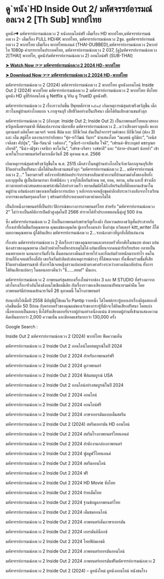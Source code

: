 <h1>ดู`หนัง`HD Inside Out 2/ มหัศจรรย์อารมณ์อลเวง 2 [Th Sub] พากย์ไทย</h1>
ดูหนัง➜ มหัศจรรย์อารมณ์อลเวง 2 หนังออนไลน์ฟรี เต็มเรื่อง HD พากย์ไทย,มหัศจรรย์อารมณ์อลเวง 2- เต็มเรื่อง FULL HD/4K พากย์ไทย, มหัศจรรย์อารมณ์อลเวง 2ซูม. ดูมหัศจรรย์อารมณ์อลเวง 2 พากย์ไทย เต็มเรื่อง พากย์ไทยแลนด์ (THAI-DUBBED),มหัศจรรย์อารมณ์อลเวง 2พากย์ไท 1080p คำบรรยายในประเทศไทย, มหัศจรรย์อารมณ์อลเวง 2 037, [ดู]มหัศจรรย์อารมณ์อลเวง 2[THAI] พากย์ไท, ดูหนัง!มหัศจรรย์อารมณ์อลเวง 2) ออนไลน์ฟรี (SUB-THAI)<p>

**[➤ Watch Now ☞☞ มหัศจรรย์อารมณ์อลเวง 2 2024 HD - พากย์ไทย](https://t.co/sTz2XmIlsx)**


**[➤ Download Now ☞☞ มหัศจรรย์อารมณ์อลเวง 2 2024 HD - พากย์ไทย](https://t.co/sTz2XmIlsx)**


มหัศจรรย์อารมณ์อลเวง 2 (2024) มหัศจรรย์อารมณ์อลเวง 2 พากย์ไทย ดูหนังออนไลน์ Inside Out 2 (2024) พากย์ไทย มหัศจรรย์อารมณ์อลเวง 2 มหัศจรรย์อารมณ์อลเวง 2 พากย์ไทย ซับไทย ดูหนัง HD ดูซีรีย์ออนไลน์ ดู Netflix ดู Viu ดู TrueID ดูหนังฟรี.

มหัศจรรย์อารมณ์อลเวง 2 เรื่องราวเกิดขึ้น ปีพุทธศักราช ๒๕๑๕ เกิดเหตุการณ์สุดสะพรึงขวัญขึ้น เด็กสาวในหมู่บ้านห่างไกลแถบ จ.กาญจนบุรี เสียชีวิตอย่างเป็นปริศนา เมื่อได้ยินเสียงชวนขนหัวลุก

มหัศจรรย์อารมณ์อลเวง 2 (อังกฤษ: Inside Out 2; Inside Out 2) เป็นภาพยนตร์ไทยแนวสยองขวัญเหนือธรรมชาติ ที่ดัดแปลงจากนวนิยายชื่อ มหัศจรรย์อารมณ์อลเวง 2…แว่วเสียงครวญคลั่ง ของกฤตานนท์ ผลิตโดย เมเจอร์ จอยน์ ฟิล์ม และ บีอีซีเวิลด์ อันเป็นกิจการร่วมค้าของ บีอีซีเวิลด์ (ช่อง 3) และ เอ็ม สตูดิโอ ผลงานการกำกับของ “คุ้ย-ทวีวัฒน์ วันทา” นำแสดงโดย “ณเดชน์ คูกิมิยะ”, “เดนิส เจลีลชา คัปปุน”, “มิ้ม-รัตนวดี วงศ์ทอง”, “จูเนียร์-กาจบัณฑิต ใจดี”, “เฟรนด์-พีระกฤตย์ พชรบุณยเกียรติ”, “นีน่า-ณัฐชา เจสซิกา พาโดวัน”, “เฟรช-อริศรา วงษ์ชาลี” และ “ปลาย-ปรเมศร์ น้อยอ่ำ” เข้าฉายในโรงภาพยนตร์ครั้งแรกเมื่อวันที่ 26 ตุลาคม พ.ศ. 2566

เกิดเหตุการณ์สุดสะพรึงขวัญขึ้นใน พ.ศ. 2515 เด็กสาวในหมู่บ้านห่างไกลในจังหวัดกาญจนบุรีเสียชีวิตอย่างเป็นปริศนา เมื่อได้ยินเสียงชวนขนหัวลุก “มหัศจรรย์อารมณ์อลเวง 2… มหัศจรรย์อารมณ์อลเวง 2…” ในยามราตรี หลังจากยักษ์ปลดประจำการเขากลับมาช่วยงานที่บ้านตามคำสั่งของเฮียฮั่ง และบุญเย็น ผู้เป็นบิดามารดา ยักษ์มีน้อง ๆ อายุไล่เลี่ยกันห้าคน ยศ, ยอด, หยาด, แย้ม และยี่ ข่าวเด็กสาวตายอย่างน่าสยดสยองแพร่สะพัดไปอย่างรวดเร็ว หยาดสัมผัสได้ถึงภัยเร้นลับที่คืบคลานเข้ามาในหมู่บ้าน แย้มน้องสาวของเธอเริ่มมีอาการแปลก ๆ หลังจากเจอหญิงชุดดำลึกลับระหว่างกลับจากโรงเรียน อาการของแย้มทรุดลงเรื่อย ๆ พร้อมท่าทีประหลาดอย่างหาคำตอบไม่ได้

เป็นอีกหนึ่งภาพยนตร์ที่เป็นประวัติการณ์ของวงการภาพยนตร์ไทย สำหรับ "มหัศจรรย์อารมณ์อลเวง 2" ไม่ว่าจะเป็นสถิติการเปิดตัวสูงสุดในปี 2566 ทำรายได้ทั่วประเทศตอนนี้มุ่งสู่ 500 ล้าน

ซึ่ง มหัศจรรย์อารมณ์อลเวง 2 ถือเป็นภาพยนตร์เขย่าขวัญเรื่องดัง กับความสยองขวัญสั่นประสาทกับเรื่องเล่าที่เกิดขึ้นกับคุณหยาด คุณแม่ของคุณกิต ผู้เอาเรื่องมาเล่า ซึ่งล่าสุด ทวิตเตอร์ kitt_writer ก็ได้เผยภาพคุณหยาด ผู้ได้ยินเสียง มหัศจรรย์อารมณ์อลเวง 2...จากน้องสาวที่ถูกสิ่งลี้ลับเล่นงาน

เรื่องย่อ มหัศจรรย์อารมณ์อลเวง 2 คือเรื่องราวของคุณหยาดและครอบครัวที่อาศัยในชนบท ต่อมา แย้ม น้องสาวของคุณหยาด เกิดป่วยด้วยโรคที่หาสาเหตุไม่ได้ แย้มเปลี่ยนจากคนน่ารักเรียบร้อย กลายเป็นคนหยาบคาย นอนกลางวันทั้งวัน ตื่นตอนกลางคืนแล้วหายไป และยิ่งแย้มป่วยหนักมากเท่าไร คนในบ้านก็ยิ่งเจอแต่เรื่องลี้ลับ เธอจึงเริ่มปะติดปะต่อเหตุการณ์ต่างๆ ที่ได้พบเจอมา ทั้งเพื่อนร่วมชั้นที่เสียชีวิตอย่างผิดธรรมชาติ ทั้งการได้เจอหญิงสาวแปลกหน้าตรงศาลร้างระหว่างทางเดินกลับบ้าน ทั้งการได้ยินเสียงแปลกๆ ในตอนกลางคืนว่า "ธี่......หยด!" นั่นเอง.

มหัศจรรย์อารมณ์อลเวง 2 ภาพยนตร์สุดสยองเรื่องใหม่จากช่อง 3 และ M STUDIO ที่สร้างมาจากเค้าโครงเรื่องจริงอันโด่งดังบนโซเชียลมีเดีย กับเรื่องราวของเสียงหลอนปริศนายามค่ำคืน โดยภาพยนตร์มีกำหนดเข้าฉายวันที่ 26 ตุลาคมนี้ ในโรงภาพยนตร์

ย้อนกลับไปเมื่อปี 2558 มีบัญชีผู้ใช้บนเว็บ Pantip รายหนึ่ง ได้โพสต์กระทู้บอกเล่าเรื่องผีสุดสยองที่เกิดขึ้นเมื่อ 50 ปีก่อน กับครอบครัวของคุณแม่ของเจ้าของกระทู้ที่มักจะได้ยินเสียงปริศนา โดยแบ่งเนื้อหาออกเป็นตอนๆ ซึ่งได้รับเสียงตอบรับจากผู้อ่านอย่างเนืองแน่น ด้วยยอดผู้อ่านที่เข้ามาแสดงความคิดเห็นมากกว่า 2,000 ความเห็น และมียอดแชร์มากกว่า 130,000 ครั้ง

Google Search :

Inside Out 2 มหัศจรรย์อารมณ์อลเวง 2 (2024) พากย์ไทย ฟีดความเห็น

มหัศจรรย์อารมณ์อลเวง 2 Inside Out 2 ออนไลน์โดยสมบูรณ์ในปี 2024

มหัศจรรย์อารมณ์อลเวง 2 Inside Out 2 2024 สำหรับภาพยนตร์ฟรี

มหัศจรรย์อารมณ์อลเวง 2 Inside Out 2 2024 ดูภาพยนตร์

มหัศจรรย์อารมณ์อลเวง 2 Inside Out 2 2024 ฟิล์มสมบูรณ์ USA

มหัศจรรย์อารมณ์อลเวง 2 Inside Out 2 ออนไลน์อย่างสมบูรณ์ในปี 2024

มหัศจรรย์อารมณ์อลเวง 2 Inside Out 2 2024 ออนไลน์

มหัศจรรย์อารมณ์อลเวง 2 Inside Out 2 2024 ออนไลน์ฟรี

มหัศจรรย์อารมณ์อลเวง 2 Inside Out 2 2024 ภาษาเยอรมันแบบเต็มสตรีม

มหัศจรรย์อารมณ์อลเวง 2 Inside Out 2 (2024) สตรีมเยอรมัน HD ออนไลน์

มหัศจรรย์อารมณ์อลเวง 2 Inside Out 2 2024 สตรีมโรงภาพยนตร์ไทยแลนด์

มหัศจรรย์อารมณ์อลเวง 2 Inside Out 2 2024 สํานักงานกล่องภาพยนตร์

มหัศจรรย์อารมณ์อลเวง 2 Inside Out 2 2024 ฟูลมูฟวี่ไทยแลนด์

มหัศจรรย์อารมณ์อลเวง 2 Inside Out 2 2024 สตรีมออนไลน์

มหัศจรรย์อารมณ์อลเวง 2 Inside Out 2 2024 ฟรี

มหัศจรรย์อารมณ์อลเวง 2 Inside Out 2 2024 HD Movie ซับไทย

มหัศจรรย์อารมณ์อลเวง 2 Inside Out 2 2024 ย้ายเต็มไทย

มหัศจรรย์อารมณ์อลเวง 2 Inside Out 2 2024 ฐานข้อมูลภาพยนตร์ไทย

มหัศจรรย์อารมณ์อลเวง 2 Inside Out 2 2024 เต็มชมออนไลน์

มหัศจรรย์อารมณ์อลเวง 2 Inside Out 2 2024 ภาพยนตร์เต็มภาษาเยอรมัน

มหัศจรรย์อารมณ์อลเวง 2 Inside Out 2 2024 เยอรมันคิน็อกซ์

มหัศจรรย์อารมณ์อลเวง 2 Inside Out 2 2024 ไทยฟิล์มเอชดี

มหัศจรรย์อารมณ์อลเวง 2 Inside Out 2 2024 ภาพยนตร์เยอรมันออนไลน์

มหัศจรรย์อารมณ์อลเวง 2 Inside Out 2 2024 ภาพยนตร์เยอรมันฟรีมหัศจรรย์อารมณ์อลเวง 2

มหัศจรรย์อารมณ์อลเวง 2 Inside Out 2 (2024) – ดูหนังใหม่ ดูหนังออนไลน์ หนังชนโรง
